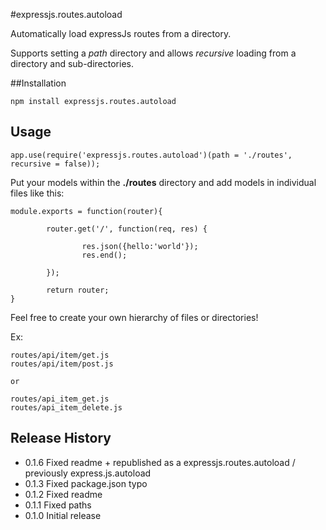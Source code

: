 #expressjs.routes.autoload

Automatically load expressJs routes from a directory.

Supports setting a *path* directory and allows *recursive* loading from a directory and sub-directories.

##Installation

```
npm install expressjs.routes.autoload
```

## Usage

```
app.use(require('expressjs.routes.autoload')(path = './routes', recursive = false));
```

Put your models within the **./routes** directory and add models in individual files like this:

```
module.exports = function(router){

        router.get('/', function(req, res) {

                res.json({hello:'world'});
                res.end();

        });

        return router;
}

```

Feel free to create your own hierarchy of files or directories!

Ex:

```
routes/api/item/get.js
routes/api/item/post.js
                
or 

routes/api_item_get.js
routes/api_item_delete.js
```

## Release History

* 0.1.6 Fixed readme + republished as a expressjs.routes.autoload / previously express.js.autoload
* 0.1.3 Fixed package.json typo
* 0.1.2 Fixed readme
* 0.1.1 Fixed paths
* 0.1.0 Initial release
